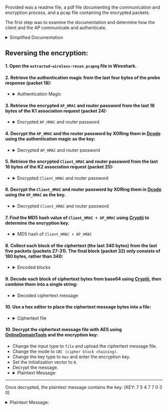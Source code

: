 Provided was a readme file, a pdf file documenting the communication and encryption process, and a pcap file containing the encrypted packets.

The first step was to examine the documentation and determine how the client and the AP communicate and authenticate.

<details>
  <summary>Simplified Documentation</summary>
  
### Connection:
1. The AP sends a beacon every three seconds containing its SSID
2. The client responds with a probe request containing the AP's SSID and the string "H4ck02Auth".
3. The AP replies with a probe response containing its SSID and the authorization magic.

---

### Authentication:
1. The client sends an authentication frame
2. The AP sends the first key (K1) containing a random 4 byte HMAC (`AP_HMAC`) and the router password. Both are XOR'd using the authorization magic.
3. The client decodes the key using the authorization magic, then sends a second key (K2) containing a random 4 byte HMAC (`Client_HMAC`) and the router password. Both are XOR'd using the AP_HMAC
4. The AP sends a K3 verifying whether the authentication was successful or not.

---

### Encryption:
1. The plaintext message is encrypted using AES. The encryption key is the MD5 hash of the `Client_HMAC` appended to the `AP_HMAC` (`Client_HMAC + AP_HMAC`).
2. The ciphertext is split into blocks of 255 bytes or less.
3. Each block is encoded using base64.

---

### Transmission:
1. Each block is sent as an individual packet from the client to the AP. Each packet contains the total size of the message directly before the block.
2. The AP decodes and collects each block until the total size is reached, then decrypts the ciphertext into the original message.
  
---
  
</details>

## Reversing the encryption:
#### 1. Open the `extracted-wireless-recon.pcapng` file in Wireshark.
#### 2. Retrieve the authentication magic from the last four bytes of the probe response (packet 18):
   - <details>
     <summary>Authentication Magic</summary>
     <pre>48 4b 0a 0b</pre>
     </details>
   
#### 3. Retrieve the encrypted `AP_HMAC` and router password from the last 16 bytes of the K1 association request (packet 24):
   - <details>
     <summary>Encrypted <code>AP_HMAC</code> and router password</summary>
     <pre>98 56 e3 9a 3b 3e 7a 6e 3a 38 6f 68 3a 2e 7e 2a</pre>
     </details>
   
#### 4. Decrypt the `AP_HMAC` and the router password by XORing them in <a href=https://www.dcode.fr/xor-cipher>Dcode</a> using the authentication magic as the key:
   - <details>
     <summary>Decrypted <code>AP_HMAC</code> and router password</summary>
     <pre>
        98 56 e3 9a 3b 3e 7a 6e 3a 38 6f 68 3a 2e 7e 2a
     ⊕ 48 4b 0a 0b|-----------|-----------|---------->
     =  d0 1d e9 91 73 75 70 65 72 73 65 63 72 65 74 21
     </pre>
     This contains two sections:
        <ul>
          <li>The <code>AP_HMAC</code>: <code>d0 1d e9 91</code></li>
          <li>The router password: <code>73 75 70 65 72 73 65 63 72 65 74 21</code> which reads <code>supersecret!</code> in ascii</li>
        </ul>
     </details>
   
#### 5. Retrieve the encrypted `Client_HMAC` and router password from the last 16 bytes of the K2 association request (packet 25):
   - <details>
     <summary>Encrypted <code>Client_HMAC</code> and router password</summary>
     <pre>3e 03 ff c1 a3 68 99 f4 a2 6e 8c f2 a2 78 9d b0</pre>
     </details>
   
#### 6. Decrypt the `Client_HMAC` and router password by XORing them in <a href=https://www.dcode.fr/xor-cipher>Dcode</a> using the `AP_HMAC` as the key.
   - <details>
     <summary>Decrypted <code>Client_HMAC</code> and router password</summary>
     <pre>
        3e 03 ff c1 a3 68 99 f4 a2 6e 8c f2 a2 78 9d b0
     ⊕ d0 1d e9 91|-----------|-----------|---------->
     =  ee 1e 16 50 73 75 70 65 72 73 65 63 72 65 74 21
     </pre>
     The router password is already known, so only the first four bytes are relevant, as this is the <code>Client_HMAC</code>:
        <ul>
        <li><pre>ee 1e 16 50</pre></li>
        </ul>
     </details>
   
#### 7. Find the MD5 hash value of `Client_HMAC + AP_HMAC` using <a href=https://cryptii.com/pipes/md5-hash>Cryptii</a> to determine the encryption key.
   - <details>
     <summary>MD5 hash of <code>Client_HMAC + AP_HMAC</code></summary>
     <pre>
     md5(d0 1d e9 91 ee 1e 16 50) = 8b 25 ab 2c 0d 32 6b ba e2 79 07 65 54 39 7f 64
     </pre>
     </details>
   
#### 8. Collect each block of the ciphertext (the last 340 bytes) from the last five packets (packets 27-31). The final block (packet 32) only consists of 180 bytes, rather than 340:
   - <details>
     <summary>Encoded blocks</summary>
     <pre>
     56 34 57 50 74 38 72 2f 55 63 31 34 47 70 6b 73 79 72 32 69 34 6c 59 61 75 42 36 6b 61 34 63 5a 33 71 75 6e 75 59 4a 7a 59 66 64 4e 59 7a 66 66 74 4a 72 69 54 49 6c 71 72 78 48 67 71 48 39 59 65 51 76 6a 64 4e 74 63 6e 68 30 34 69 6e 54 46 30 4b 56 67 7a 57 68 76 4f 54 5a 65 6c 42 4b 6d 2f 75 66 4c 47 6e 61 6f 34 47 56 41 39 70 2b 6b 6e 78 42 61 49 4e 33 59 68 46 6a 64 52 51 53 34 76 6b 68 61 70 61 51 56 45 65 36 54 32 4f 62 54 45 68 6d 74 32 53 42 53 53 6d 55 50 58 44 4e 2f 4a 62 36 31 7a 38 44 32 52 55 6f 42 35 2b 4a 53 65 37 70 79 6a 4e 6f 41 4b 43 4a 56 48 4e 51 4a 36 4b 76 44 34 56 4f 74 42 49 63 34 6b 71 4b 45 32 62 76 4d 2f 6d 55 48 37 31 31 35 41 6a 58 72 4e 31 31 48 72 64 53 77 53 4d 55 7a 33 6e 30 4d 64 78 72 7a 2b 6e 5a 77 43 75 6d 78 61 49 50 43 74 79 76 66 31 33 63 39 49 34 57 45 63 59 63 42 5a 4f 6b 67 46 61 5a 79 4e 72 73 6b 63 47 4d 6a 33 38 70 79 49 6f 4f 51 70 34 56 4e 2f 49 70 2f 72 37 73 43 74 6d 74 30 56 37 70 36 35 62 64 2b 4d 74 73 74 43 66 4c 65 42 75 48 6f 59 42 36 47 38 49 31 62
     </pre>
     <pre>
     66 48 4b 41 5a 64 42 7a 51 76 65 73 33 74 38 42 35 76 6d 56 73 6f 4c 4b 7a 66 4c 58 69 54 4d 63 43 2b 2f 75 66 73 4e 59 4a 75 35 62 6b 4f 4a 33 64 51 53 65 2b 35 4f 54 72 6a 31 44 6e 68 2f 4c 35 2f 73 2f 59 58 55 68 76 6d 65 6b 78 6b 79 77 42 69 51 4a 49 4b 4f 44 48 61 43 73 35 31 39 63 57 79 73 7a 6c 6d 50 72 6a 4b 4c 32 4b 42 5a 73 54 41 4e 44 6a 31 56 77 72 35 63 5a 66 76 32 67 7a 4e 73 55 6b 4b 38 4b 30 55 43 38 4c 67 4c 64 50 37 63 4b 47 31 33 39 32 32 71 36 2b 37 6c 4b 77 43 5a 56 6b 36 51 53 6c 30 51 4e 6e 39 6c 31 6e 30 70 36 63 6c 61 73 69 6b 49 69 33 30 36 64 44 66 36 45 33 62 73 67 59 65 65 6a 4e 55 53 2b 6a 6c 6b 58 66 61 34 43 48 58 30 56 66 5a 33 4b 66 4f 62 74 5a 64 6a 39 77 71 6b 35 43 36 45 51 4e 6b 69 33 48 76 57 49 74 38 71 5a 5a 72 70 50 73 39 49 49 42 38 43 73 50 6a 44 4f 38 70 62 57 56 6d 38 42 4b 74 67 32 4a 66 69 45 7a 36 70 58 6b 68 35 32 36 4f 4d 46 6f 4b 36 69 79 77 4f 2f 43 52 37 44 68 71 62 4b 49 39 47 38 31 39 31 78 76 36 6d 30 44 6b 66 71 78 41 71 57 39 5a 6f 65 6b 4c 43 61
     </pre>
     <pre>
     4a 46 43 47 71 48 47 6d 6d 39 63 6f 69 48 79 41 31 54 76 4f 30 6a 43 62 6c 57 6f 6d 45 65 30 53 51 56 67 59 50 64 43 79 34 6a 65 74 76 56 67 6b 65 47 58 46 43 6b 68 6a 65 4e 59 76 52 36 63 7a 74 68 53 58 50 45 39 64 36 74 47 75 6f 45 34 79 44 4a 55 39 4a 65 49 6f 76 76 32 39 48 51 32 50 64 6a 35 37 59 4a 32 78 4c 7a 7a 7a 5a 4c 51 79 50 36 44 6a 51 41 4a 38 33 38 32 6a 7a 4f 7a 56 2b 49 4e 6f 74 5a 36 39 46 43 4d 4b 56 42 39 58 4b 63 49 32 4f 4f 57 6a 6b 30 45 62 64 37 6d 62 33 76 77 42 6e 58 50 73 5a 77 43 78 74 46 6f 46 51 7a 52 50 47 70 59 77 35 36 48 77 66 4f 33 57 63 63 6a 71 79 31 55 56 45 70 64 47 4e 51 75 36 59 79 65 73 71 53 72 66 61 63 4c 76 2f 2b 31 51 72 6b 75 32 42 76 43 7a 73 6c 56 58 73 52 6e 57 65 35 4f 49 48 51 49 63 77 36 4b 69 51 62 35 45 73 52 73 62 37 77 41 78 39 4d 75 68 56 4e 72 42 6b 65 4c 62 4e 39 69 2f 50 6d 4e 78 70 77 75 37 4e 79 52 68 46 51 44 6f 36 70 65 2f 6a 2f 49 33 35 6d 6e 74 30 56 70 30 57 32 55 53 77 2b 48 74 71 62 38 6e 47 6c 59 44 77 30 66 43 47 37 4d 6f 4a 51 6c 2b
     </pre>
     <pre>
     34 68 68 2f 5a 31 67 78 72 2b 30 43 6c 7a 32 66 47 71 35 68 5a 62 4b 37 41 61 4f 2f 78 56 31 63 32 56 74 6c 6b 4e 42 71 79 33 49 69 74 69 6c 50 54 4a 35 51 35 78 36 6f 34 5a 62 4d 52 6a 66 74 2b 76 4c 4a 6d 57 44 59 64 30 61 51 50 2f 75 6c 30 2b 2b 44 67 47 2f 51 76 76 2f 4a 79 42 50 6f 57 4a 70 51 57 79 39 4e 43 6b 48 45 58 30 66 4e 55 39 4f 72 47 54 44 69 6e 59 77 75 7a 42 41 30 62 75 49 30 2f 4c 6d 4f 2b 6a 5a 62 4d 39 64 33 5a 4d 42 78 35 4e 46 79 4a 4f 55 4a 55 6f 47 52 37 6c 2b 36 6f 70 68 37 63 37 2b 4f 58 56 72 4c 6e 35 48 6c 77 69 48 76 30 6b 44 66 43 58 71 37 6f 51 52 30 6c 55 31 2f 44 56 6a 2f 4f 50 6a 6d 78 54 74 6a 42 48 61 63 6d 45 42 70 6f 6b 31 2f 45 6a 67 41 56 6f 4a 6f 4a 30 47 2f 4f 5a 72 5a 72 68 2f 62 31 6f 4b 62 61 4e 6b 6b 78 69 6c 6f 69 6f 63 67 45 6d 67 32 30 53 31 31 33 32 6f 49 55 73 51 6c 51 4f 51 77 35 51 75 59 38 6b 72 5a 51 44 4d 78 61 74 73 7a 32 4b 53 73 79 66 59 4a 32 7a 73 52 64 74 31 38 47 49 66 6d 57 7a 42 65 74 66 5a 72 4e 48 4a 66 50 6c 31 54 43 76 4a 6e 74 31 42 54
     </pre>
     <pre>
     62 4d 65 2f 75 4c 63 55 76 36 32 43 6f 47 74 51 56 4b 50 71 53 36 78 30 59 79 48 43 45 64 4f 70 30 79 48 6c 6c 45 4d 6c 31 61 41 41 62 64 66 4a 70 72 6b 66 77 43 76 44 39 70 6b 55 64 6d 52 49 48 4c 33 43 5a 66 54 67 5a 73 74 33 4d 6b 6c 71 34 33 30 5a 65 4a 39 37 2b 61 76 52 56 5a 75 37 53 30 35 63 54 56 34 44 75 4f 79 4f 62 6d 6b 70 56 70 77 65 61 43 67 4e 49 63 51 76 30 74 41 48 45 54 45 2f 68 4e 73 74 4f 55 77 34 59 58 73 52 63 71 46 79 33 32 37 45 4b 4f 75 51 49 71 4a 38 41 69 56 7a 75 5a 6f 42 2b 6b 4f 73 52 73 33 36 46 46 79 34 44 42 51 6f 73 42 58 71 56 48 48 6c 4b 4f 42 4f 77 43 2b 2f 2f 36 65 58 38 79 47 51 64 48 7a 66 69 47 61 2b 46 34 50 71 48 51 4c 79 6c 42 6b 4b 5a 45 6c 4a 6c 6d 69 4b 45 6d 2b 33 46 41 51 77 70 61 4e 37 53 76 78 49 50 4a 46 55 6f 45 37 53 4b 42 41 65 70 7a 5a 32 45 59 72 57 57 78 62 66 6b 50 61 59 4e 79 5a 77 52 4d 30 54 63 53 42 74 31 31 46 41 58 37 6f 4b 73 4c 6d 67 50 62 41 74 30 46 72 46 77 55 33 4d 36 4b 42 39 79 45 67 55 64 44 4c 58 70 5a 77 43 4a 53 72 50 34 36 54 34
     </pre>
     <pre>
     72 31 41 65 59 59 58 32 42 62 71 43 35 4e 52 33 2f 61 56 6f 7a 31 31 43 34 38 72 59 47 79 41 49 71 35 37 39 7a 78 76 48 4a 53 33 6b 66 48 6c 63 32 68 77 4c 49 59 71 50 76 32 54 54 6e 6f 4c 6b 51 49 64 67 48 79 74 44 72 59 4e 78 30 76 43 43 65 2f 39 78 66 43 66 62 45 34 34 4d 4a 58 5a 72 75 30 32 71 6d 63 43 4b 56 34 6b 5a 58 59 4a 6e 67 49 6d 49 69 50 76 30 42 64 35 57 38 42 44 35 69 64 52 33 6d 50 65 6f 75 77 70 6d 72 2b 2b 64 4b 35 41 59 49 73 6a 36 47 66 63 42 4a 6e 54 6f 57 31 4e 6e 63 6f 31 63 6f 41 37 5a 74 76 6a 42 79 51 3d 3d
     </pre>
     </details>
   
#### 9. Decode each block of ciphertext bytes from base64 using <a href=https://cryptii.com/pipes/hex-to-base64>Cryptii</a>, then combine them into a single string:
   - <details>
     <summary>Decoded ciphertext message</summary>
     <pre>
     57 85 8f b7 ca ff 51 cd 78 1a 99 2c ca bd a2 e2 56 1a b8 1e a4 6b 87 19 de ab a7 b9 82 73 61 f7 4d 63 37 df b4 9a e2 4c 89 6a af 11 e0 a8 7f 58 79 0b e3 74 db 5c 9e 1d 38 8a 74 c5 d0 a5 60 cd 68 6f 39 36 5e 94 12 a6 fe e7 cb 1a 76 a8 e0 65 40 f6 9f a4 9f 10 5a 20 dd d8 84 58 dd 45 04 b8 be 48 5a a5 a4 15 11 ee 93 d8 e6 d3 12 19 ad d9 20 52 4a 65 0f 5c 33 7f 25 be b5 cf c0 f6 45 4a 01 e7 e2 52 7b ba 72 8c da 00 28 22 55 1c d4 09 e8 ab c3 e1 53 ad 04 87 38 92 a2 84 d9 bb cc fe 65 07 ef 5d 79 02 35 eb 37 5d 47 ad d4 b0 48 c5 33 de 7d 0c 77 1a f3 fa 76 70 0a e9 b1 68 83 c2 b7 2b df d7 77 3d 23 85 84 71 87 01 64 e9 20 15 a6 72 36 bb 24 70 63 23 df ca 72 22 83 90 a7 85 4d fc 8a 7f af bb 02 b6 6b 74 57 ba 7a e5 b7 7e 32 db 2d 09 f2 de 06 e1 e8 60 1e 86 f0 8d 5b 7c 72 80 65 d0 73 42 f7 ac de df 01 e6 f9 95 b2 82 ca cd f2 d7 89 33 1c 0b ef ee 7e c3 58 26 ee 5b 90 e2 77 75 04 9e fb 93 93 ae 3d 43 9e 1f cb e7 fb 3f 61 75 21 be 67 a4 c6 4c b0 06 24 09 20 a3 83 1d a0 ac e7 5f 5c 5b 2b 33 96 63 eb 8c a2 f6 28 16 6c 4c 03 43 8f 55 70 af 97 19 7e fd a0 cc db 14 90 af 0a d1 40 bc 2e 02 dd 3f b7 0a 1b 5d fd db 6a ba fb b9 4a c0 26 55 93 a4 12 97 44 0d 9f d9 75 9f 4a 7a 72 56 ac 8a 42 22 df 4e 9d 0d fe 84 dd bb 20 61 e7 a3 35 44 be 8e 59 17 7d ae 02 1d 7d 15 7d 9d ca 7c e6 ed 65 d8 fd c2 a9 39 0b a1 10 36 48 b7 1e f5 88 b7 ca 99 66 ba 4f b3 d2 08 07 c0 ac 3e 30 ce f2 96 d6 56 6f 01 2a d8 36 25 f8 84 cf aa 57 92 1e 76 e8 e3 05 a0 ae a2 cb 03 bf 09 1e c3 86 a6 ca 23 d1 bc d7 dd 71 bf a9 b4 0e 47 ea c4 0a 96 f5 9a 1e 90 b0 9a 24 50 86 a8 71 a6 9b d7 28 88 7c 80 d5 3b ce d2 30 9b 95 6a 26 11 ed 12 41 58 18 3d d0 b2 e2 37 ad bd 58 24 78 65 c5 0a 48 63 78 d6 2f 47 a7 33 b6 14 97 3c 4f 5d ea d1 ae a0 4e 32 0c 95 3d 25 e2 28 be fd bd 1d 0d 8f 76 3e 7b 60 9d b1 2f 3c f3 64 b4 32 3f a0 e3 40 02 7c df cd a3 cc ec d5 f8 83 68 b5 9e bd 14 23 0a 54 1f 57 29 c2 36 38 e5 a3 93 41 1b 77 b9 9b de fc 01 9d 73 ec 67 00 b1 b4 5a 05 43 34 4f 1a 96 30 e7 a1 f0 7c ed d6 71 c8 ea cb 55 15 12 97 46 35 0b ba 63 27 ac a9 2a df 69 c2 ef ff ed 50 ae 4b b6 06 f0 b3 b2 55 57 b1 19 d6 7b 93 88 1d 02 1c c3 a2 a2 41 be 44 b1 1b 1b ef 00 31 f4 cb a1 54 da c1 91 e2 db 37 d8 bf 3e 63 71 a7 0b bb 37 24 61 15 00 e8 ea 97 bf 8f f2 37 e6 69 ed d1 5a 74 5b 65 12 c3 e1 ed a9 bf 27 1a 56 03 c3 47 c2 1b b3 28 25 09 7e e2 18 7f 67 58 31 af ed 02 97 3d 9f 1a ae 61 65 b2 bb 01 a3 bf c5 5d 5c d9 5b 65 90 d0 6a cb 72 22 b6 29 4f 4c 9e 50 e7 1e a8 e1 96 cc 46 37 ed fa f2 c9 99 60 d8 77 46 90 3f fb a5 d3 ef 83 80 6f d0 be ff c9 c8 13 e8 58 9a 50 5b 2f 4d 0a 41 c4 5f 47 cd 53 d3 ab 19 30 e2 9d 8c 2e cc 10 34 6e e2 34 fc b9 8e fa 36 5b 33 d7 77 64 c0 71 e4 d1 72 24 e5 09 52 81 91 ee 5f ba a2 98 7b 73 bf 8e 5d 5a cb 9f 91 e5 c2 21 ef d2 40 df 09 7a bb a1 04 74 95 4d 7f 0d 58 ff 38 f8 e6 c5 3b 63 04 76 9c 98 40 69 a2 4d 7f 12 38 00 56 82 68 27 41 bf 39 9a d9 ae 1f db d6 82 9b 68 d9 24 c6 29 68 8a 87 20 12 68 36 d1 2d 75 df 6a 08 52 c4 25 40 e4 30 e5 0b 98 f2 4a d9 40 33 31 6a db 33 d8 a4 ac c9 f6 09 db 3b 11 76 dd 7c 18 87 e6 5b 30 5e b5 f6 6b 34 72 5f 3e 5d 53 0a f2 67 b7 50 53 6c c7 bf b8 b7 14 bf ad 82 a0 6b 50 54 a3 ea 4b ac 74 63 21 c2 11 d3 a9 d3 21 e5 94 43 25 d5 a0 00 6d d7 c9 a6 b9 1f c0 2b c3 f6 99 14 76 64 48 1c bd c2 65 f4 e0 66 cb 77 32 49 6a e3 7d 19 78 9f 7b f9 ab d1 55 9b bb 4b 4e 5c 4d 5e 03 b8 ec 8e 6e 69 29 56 9c 1e 68 28 0d 21 c4 2f d2 d0 07 11 31 3f 84 db 2d 39 4c 38 61 7b 11 72 a1 72 df 6e c4 28 eb 90 22 a2 7c 02 25 73 b9 9a 01 fa 43 ac 46 cd fa 14 5c b8 0c 14 28 b0 15 ea 54 71 e5 28 e0 4e c0 2f bf ff a7 97 f3 21 90 74 7c df 88 66 be 17 83 ea 1d 02 f2 94 19 0a 64 49 49 96 68 8a 12 6f b7 14 04 30 a5 a3 7b 4a fc 48 3c 91 54 a0 4e d2 28 10 1e a7 36 76 11 8a d6 5b 16 df 90 f6 98 37 26 70 44 cd 13 71 20 6d d7 51 40 5f ba 0a b0 b9 a0 3d b0 2d d0 5a c5 c1 4d cc e8 a0 7d c8 48 14 74 32 d7 a5 9c 02 25 2a cf e3 a4 f8 af 50 1e 61 85 f6 05 ba 82 e4 d4 77 fd a5 68 cf 5d 42 e3 ca d8 1b 20 08 ab 9e fd cf 1b c7 25 2d e4 7c 79 5c da 1c 0b 21 8a 8f bf 64 d3 9e 82 e4 40 87 60 1f 2b 43 ad 83 71 d2 f0 82 7b ff 71 7c 27 db 13 8e 0c 25 76 6b bb 4d aa 99 c0 8a 57 89 19 5d 82 67 80 89 88 88 fb f4 05 de 56 f0 10 f9 89 d4 77 98 f7 a8 bb 0a 66 af ef 9d 2b 90 18 22 c8 fa 19 f7 01 26 74 e8 5b 53 67 72 8d 5c a0 0e d9 b6 f8 c1 c9
     </pre>
     </details>
     
#### 10. Use a hex editor to place the ciphertext message bytes into a file:
   - <details>
     <summary>Ciphertext file</summary>
     <a href=https://github.com/aayushdhiman/techman/blob/main/WireShark_CTF/encrypted_message.txt><code>encrypted_message.txt</code></a>
     </details>
   
#### 10. Decrypt the ciphertext message file with AES using <a href=http://aes.online-domain-tools.com/>OnlineDomainTools</a> and the encryption key:
   - Change the input type to `file` and upload the ciphertext message file.
   - Change the mode to `CBC (cipher block chaining)`.
   - Change the key type to `Hex` and enter the encryption key.
   - Set the initialization vector to `0`.
   - Decrypt the message.
   - <details>
     <summary>Plaintext Message:</summary>
     <pre>Lorem ipsum dolor sit amet, consectetur adipiscing elit. Nullam ultrices elit non enim faucibus, quis molestie dolor molestie. Pellentesque congue mollis pharetra. Ut ultrices purus est, sed vulputate purus euismod vitae. Curabitur nec ipsum sed neque maximus euismod in eget ex. Fusce arcu libero, vestibulum sit amet metus laoreet, dictum tempus velit. Integer tempor dolor sodales sapien vulputate, vel placerat massa laoreet. Quisque imperdiet consequat quam, in luctus justo efficitur ac. Phasellus maximus venenatis massa sit amet efficitur. Mauris congue, dui vel gravida venenatis, dui libero luctus erat, quis semper erat est non nunc.[Nothing to see here]Sed accumsan mi sed erat convallis volutpat nec ut orci. Duis blandit maximus dolor id vestibulum. Sed vel sapien ut odio volutpat venenatis. Aliquam dolor eros, maximus sit amet tellus viverra, pharetra laoreet lacus. Morbi pulvinar est lectus, vitae fermentum dui maximus id. Quisque orci nisi, viverra faucibus ultricies id, tristique in arcu. Lorem ipsum dolor sit amet, consectetur adipiscing elit. Morbi ut aliquet neque, ac porttitor lorem.[KEY: 7 5 4 7 7 0 3 0]Maecenas vehicula luctus libero quis venenatis. Nullam vestibulum ex a neque dignissim facilisis. Aenean feugiat velit quis facilisis tristique. Sed id convallis odio. Nulla a mi tempus arcu pharetra pellentesque. Fusce tellus orci, consectetur quis enim sed, laoreet.</pre>
   </details>

---

Once decrypted, the plaintext message contains the key: [KEY: 7 5 4 7 7 0 3 0]

<details>
  <summary>Plaintext Message:</summary>
  <pre>Lorem ipsum dolor sit amet, consectetur adipiscing elit. Nullam ultrices elit non enim faucibus, quis molestie dolor molestie. Pellentesque congue mollis pharetra. Ut ultrices purus est, sed vulputate purus euismod vitae. Curabitur nec ipsum sed neque maximus euismod in eget ex. Fusce arcu libero, vestibulum sit amet metus laoreet, dictum tempus velit. Integer tempor dolor sodales sapien vulputate, vel placerat massa laoreet. Quisque imperdiet consequat quam, in luctus justo efficitur ac. Phasellus maximus venenatis massa sit amet efficitur. Mauris congue, dui vel gravida venenatis, dui libero luctus erat, quis semper erat est non nunc.
[Nothing to see here]
Sed accumsan mi sed erat convallis volutpat nec ut orci. Duis blandit maximus dolor id vestibulum. Sed vel sapien ut odio volutpat venenatis. Aliquam dolor eros, maximus sit amet tellus viverra, pharetra laoreet lacus. Morbi pulvinar est lectus, vitae fermentum dui maximus id. Quisque orci nisi, viverra faucibus ultricies id, tristique in arcu. Lorem ipsum dolor sit amet, consectetur adipiscing elit. Morbi ut aliquet neque, ac porttitor lorem.
[KEY: 7 5 4 7 7 0 3 0]
Maecenas vehicula luctus libero quis venenatis. Nullam vestibulum ex a neque dignissim facilisis. Aenean feugiat velit quis facilisis tristique. Sed id convallis odio. Nulla a mi tempus arcu pharetra pellentesque. Fusce tellus orci, consectetur quis enim sed, laoreet.</pre>
</details>
